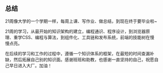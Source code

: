 ## 总结
21周像大学的一个学期一样，每周上课、写作业、做总结，到现在终于要毕业啦~

21周的学习，从最开始的知识架构的建立，编程通识、程序设计，到浏览器原理、重学CSS、编程与算法，到组件化、工具链和发布系统，前端的技能树在慢慢点亮。

在后续的学习和工作的过程中，遵循一个知识体系的框架，在最短的时间查漏补缺，然后拓展自己别的知识面。感谢班班和助教，也感谢一直坚持的自己，祝愿自己早日进入大厂。加油！
